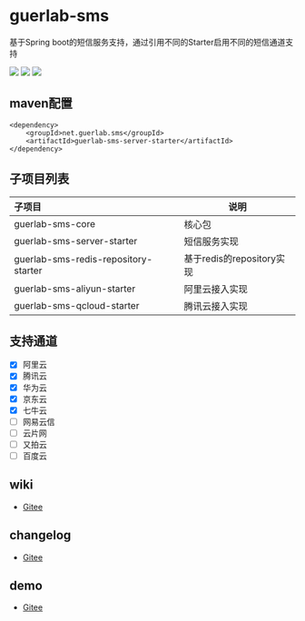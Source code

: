 # guerlab-sms

基于Spring boot的短信服务支持，通过引用不同的Starter启用不同的短信通道支持

![](https://img.shields.io/maven-central/v/net.guerlab.sms/guerlab-sms-server-starter.svg)
![](https://travis-ci.org/guerlab-net-sms/guerlab-sms-core.svg?branch=master)
![](https://img.shields.io/badge/LICENSE-LGPL--3.0-brightgreen.svg)

## maven配置

```
<dependency>
	<groupId>net.guerlab.sms</groupId>
	<artifactId>guerlab-sms-server-starter</artifactId>
</dependency>
```

## 子项目列表

|子项目|说明|
|:--|--|
|guerlab-sms-core|核心包|
|guerlab-sms-server-starter|短信服务实现|
|guerlab-sms-redis-repository-starter|基于redis的repository实现|
|guerlab-sms-aliyun-starter|阿里云接入实现|
|guerlab-sms-qcloud-starter|腾讯云接入实现|

## 支持通道

- [x] 阿里云
- [x] 腾讯云
- [x] 华为云
- [x] 京东云
- [x] 七牛云
- [ ] 网易云信
- [ ] 云片网
- [ ] 又拍云
- [ ] 百度云

## wiki

- [Gitee](https://gitee.com/guerlab_net/guerlab-sms/wikis/pages)

## changelog

- [Gitee](https://gitee.com/guerlab_net/guerlab-sms/wikis/pages)

## demo

- [Gitee](https://gitee.com/guerlab_net/guerlab-sms-demo)

